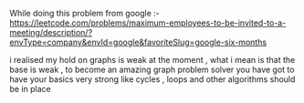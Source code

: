 While doing this problem from google :- 
https://leetcode.com/problems/maximum-employees-to-be-invited-to-a-meeting/description/?envType=company&envId=google&favoriteSlug=google-six-months

i realised my hold on graphs is weak at the moment , what i mean is that the base is weak , to become an amazing graph problem solver you have 
got to have your basics very strong 
like cycles , loops and other algorithms should be in place 
